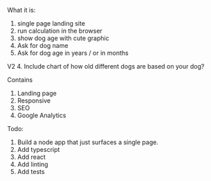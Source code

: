 What it is:

1. single page landing site
2. run calculation in the browser
3. show dog age with cute graphic
4. Ask for dog name
5. Ask for dog age in years / or in months

V2 4. Include chart of how old different dogs are based on your dog?

Contains

1. Landing page
2. Responsive
3. SEO
4. Google Analytics

Todo:

1. Build a node app that just surfaces a single page.
2. Add typescript
3. Add react
4. Add linting
5. Add tests
